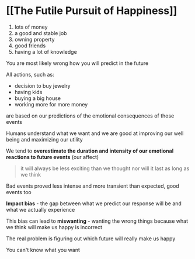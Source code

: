 # [[The Futile Pursuit of Happiness]]

1. lots of money
2. a good and stable job
3. owning property
4. good friends
5. having a lot of knowledge

You are most likely wrong how you will predict in the future

All actions, such as:
- decision to buy jewelry
- having kids
- buying a big house
- working more for more money

are based on our predictions of the emotional consequences of those events

Humans understand what we want and we are good at improving our well being and maximizing our utility

We tend to **overestimate the duration and intensity of our emotional reactions to future events** (our affect)
> it will always be less exciting than we thought nor will it last as long as we think

Bad events proved less intense and more transient than expected, good events too

**Impact bias** - the gap between what we predict our response will be and what we actually experience

This bias can lead to **miswanting** - wanting the wrong things because what we think will make us happy is incorrect

The real problem is figuring out which future will really make us happy

You can't know what you want